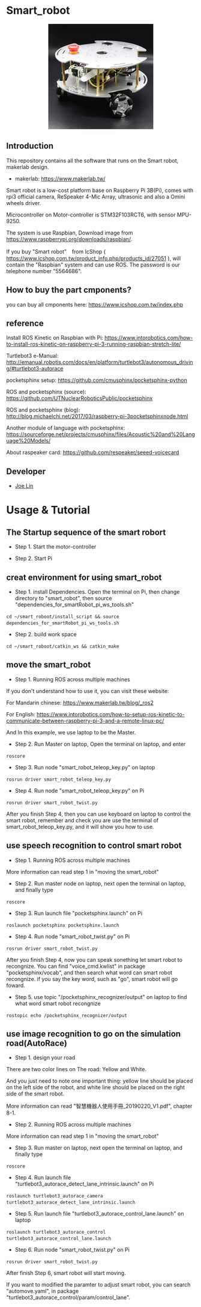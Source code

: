 # Smart_robot

<p align="center">
  <img src="https://github.com/kjoelovelife/smart_robot/blob/master/smart_robotv12.jpg" width="280"/>
</p>

## Introduction

This repository contains all the software that runs on the Smart robot, makerlab design.

* makerlab: https://www.makerlab.tw/

Smart robot is a low-cost platform base on Raspberry Pi 3B(Pi), comes with rpi3 official camera, ReSpeaker 4-Mic Array, ultrasonic and also a Omini wheels driver. 

Microcontroller on Motor-controller is STM32F103RCT6, with sensor MPU-9250. 

The system is use Raspbian, Download image from https://www.raspberrypi.org/downloads/raspbian/. 

If you buy "Smart robot"　from IcShop ( https://www.icshop.com.tw/product_info.php/products_id/27051 ), will contain the "Raspbian" system and can use ROS. The password is our telephone number "5564686".   

## How to buy the part cmponents?

you can buy all cmponents here: https://www.icshop.com.tw/index.php

## reference

Install ROS Kinetic on Raspbian with Pi: https://www.intorobotics.com/how-to-install-ros-kinetic-on-raspberry-pi-3-running-raspbian-stretch-lite/ 

Turtlebot3 e-Manual: http://emanual.robotis.com/docs/en/platform/turtlebot3/autonomous_driving/#turtlebot3-autorace

pocketsphinx setup: https://github.com/cmusphinx/pocketsphinx-python

ROS and pocketsphinx (source): https://github.com/UTNuclearRoboticsPublic/pocketsphinx 
                    
ROS and pocketsphinx (blog): http://blog.michaelchi.net/2017/03/raspberry-pi-3pocketsphinxnode.html

Another module of language with pocketsphinx: https://sourceforge.net/projects/cmusphinx/files/Acoustic%20and%20Language%20Models/

About raspeaker card: https://github.com/respeaker/seeed-voicecard

## Developer

* [Joe Lin](weichih.lin@protonmail.com)

# Usage & Tutorial

## The  Startup sequence of the smart robort

* Step 1. Start the motor-controller   

* Step 2. Start Pi    

## creat environment for using smart_robot 

* Step 1. install Dependencies. Open the terminal on Pi, then change directory to "smart_robot", then source "dependencies_for_smartRobot_pi_ws_tools.sh"

` cd ~/smart_roboot/install_script && source  dependencies_for_smartRobot_pi_ws_tools.sh `

* Step 2. build work space

` cd ~/smart_roboot/catkin_ws && catkin_make `

## move the smart_robot

* Step 1. Running ROS across multiple machines

If you don't understand how to use it, you can visit these website: 

For Mandarin chinese: https://www.makerlab.tw/blog/_ros2

For English: https://www.intorobotics.com/how-to-setup-ros-kinetic-to-communicate-between-raspberry-pi-3-and-a-remote-linux-pc/

And In this example, we use laptop to be the Master. 

* Step 2. Run Master on laptop, Open the terminal on laptop, and enter 

` roscore `

* Step 3. Run node "smart_robot_teleop_key.py" on laptop

` rosrun driver smart_robot_teleop_key.py	`

* Step 4. Run node "smart_robot_teleop_key.py" on Pi 

` rosrun driver smart_robot_twist.py `

After you finish Step 4, then you can use keyboard on laptop to control the smart robot, remember and check you are use the terminal of smart_robot_teleop_key.py, and it will show you how to use.   

## use speech recognition to control smart robot

* Step 1. Running ROS across multiple machines

More information can read step 1 in "moving the smart_robot"

* Step 2. Run master node on laptop, next open the terminal on laptop, and finally type 

` roscore `

* Step 3. Run launch file  "pocketsphinx.launch" on Pi

` roslaunch pocketsphinx pocketsphinx.launch `

* Step 4. Run node "smart_robot_twist.py" on Pi

` rosrun driver smart_robot_twist.py `

After you finish Step 4, now you can speak sonething let smart robot to recongnize. You can find "voice_cmd.kwlist" in package "pocketsphinx/vocab", and then search what word can smart robot recongnize. if you say the key word, such as "go", smart robot will go foward. 

* Step 5. use topic "/pocketsphinx_recognizer/output" on laptop to find what word smart robot recongnize

` rostopic echo /pocketsphinx_recognizer/output `

## use image recognition to go on the simulation road(AutoRace)

* Step 1. design your road 

There are two color lines  on The road: Yellow and White.

And you just need to note one important thing: yellow line should be placed on the left side of the robot, and white line should be placed on the right side of the smart robot.

More information can read "智慧機器人使用手冊_20190220_V1.pdf", chapter 8-1.

* Step 2. Running ROS across multiple machines

More information can read step 1 in "moving the smart_robot"

* Step 3. Run master on laptop, next open the terminal on laptop, and finally type 

` roscore `

* Step 4. Run launch file "turtlebot3_autorace_detect_lane_intrinsic.launch" on Pi

` roslaunch turtlebot3_autorace_camera turtlebot3_autorace_detect_lane_intrinsic.launch `

* Step 5. Run launch file  "turtlebot3_autorace_control_lane.launch" on laptop

` roslaunch turtlebot3_autorace_control turtlebot3_autorace_control_lane.launch `

* Step 6. Run node "smart_robot_twist.py" on Pi

` rosrun driver smart_robot_twist.py `

After finish Step 6, smart robot will start moving.

If you want to modified the paramter to adjust smart robot, you can search "automove.yaml", in package "turtlebot3_autorace_control/param/control_lane".
